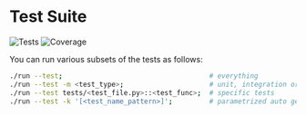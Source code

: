 # Test Suite
![Tests](https://gist.github.com/eangius/eb12b64cf81f991888c6bfd3f3419064/raw/tests_badge.svg)
![Coverage](https://gist.github.com/eangius/eb12b64cf81f991888c6bfd3f3419064/raw/coverage_badge.svg)

You can run various subsets of the tests as follows:
```bash
./run --test;                                    # everything
./run --test -m <test_type>;                     # unit, integration or stress
./run --test tests/<test_file.py>::<test_func>;  # specific tests
./run --test -k '[<test_name_pattern>]';         # parametrized auto generated  
```
